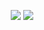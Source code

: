 <p align="center">
  <img src="https://nirzak-streak-stats.vercel.app/?user=zzaid17&theme=tokyonight&hide_border=false" />
  <img src="https://github-readme-stats.vercel.app/api/top-langs/?username=zzaid17&theme=tokyonight&hide_border=false&include_all_commits=true&count_private=true&layout=compact&hide=cmake,shell,powershell,makefile" />
</p>
